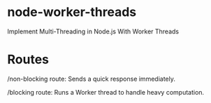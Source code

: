 # node-worker-threads
Implement Multi-Threading in Node.js With Worker Threads

# Routes
/non-blocking route: Sends a quick response immediately.

/blocking route: Runs a Worker thread to handle heavy computation.